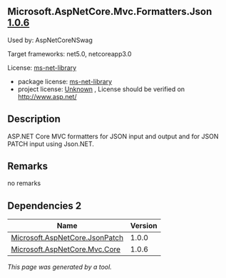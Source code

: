 Microsoft.AspNetCore.Mvc.Formatters.Json [1.0.6](https://www.nuget.org/packages/Microsoft.AspNetCore.Mvc.Formatters.Json/1.0.6)
--------------------

Used by: AspNetCoreNSwag

Target frameworks: net5.0, netcoreapp3.0

License: [ms-net-library](../../../../licenses/ms-net-library) 

- package license: [ms-net-library](http://www.microsoft.com/web/webpi/eula/net_library_eula_enu.htm) 
- project license: [Unknown](http://www.asp.net/) , License should be verified on http://www.asp.net/

Description
-----------
ASP.NET Core MVC formatters for JSON input and output and for JSON PATCH input using Json.NET.

Remarks
-----------
no remarks


Dependencies 2
-----------

|Name|Version|
|----------|:----|
|[Microsoft.AspNetCore.JsonPatch](../../../../packages/nuget.org/microsoft.aspnetcore.jsonpatch/1.0.0)|1.0.0|
|[Microsoft.AspNetCore.Mvc.Core](../../../../packages/nuget.org/microsoft.aspnetcore.mvc.core/1.0.6)|1.0.6|

*This page was generated by a tool.*